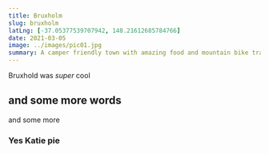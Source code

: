 ```yaml
---
title: Bruxholm
slug: bruxholm
latLng: [-37.05377539707942, 148.21612685784766]
date: 2021-03-05
image: ../images/pic01.jpg
summary: A camper friendly town with amazing food and mountain bike trails
---
```


Bruxhold was *super* cool

## and some more words

and some more

### Yes Katie pie
